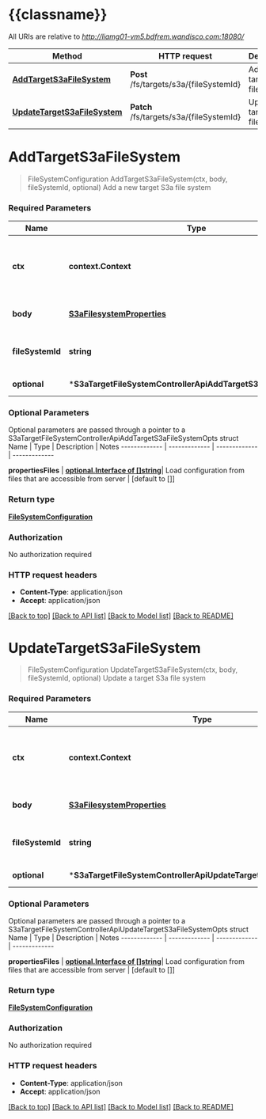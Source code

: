 # {{classname}}

All URIs are relative to *http://liamg01-vm5.bdfrem.wandisco.com:18080/*

Method | HTTP request | Description
------------- | ------------- | -------------
[**AddTargetS3aFileSystem**](S3aTargetFileSystemControllerApi.md#AddTargetS3aFileSystem) | **Post** /fs/targets/s3a/{fileSystemId} | Add a new target S3a file system
[**UpdateTargetS3aFileSystem**](S3aTargetFileSystemControllerApi.md#UpdateTargetS3aFileSystem) | **Patch** /fs/targets/s3a/{fileSystemId} | Update a target S3a file system

# **AddTargetS3aFileSystem**
> FileSystemConfiguration AddTargetS3aFileSystem(ctx, body, fileSystemId, optional)
Add a new target S3a file system

### Required Parameters

Name | Type | Description  | Notes
------------- | ------------- | ------------- | -------------
 **ctx** | **context.Context** | context for authentication, logging, cancellation, deadlines, tracing, etc.
  **body** | [**S3aFilesystemProperties**](S3aFilesystemProperties.md)| S3A file system properties | 
  **fileSystemId** | **string**| Unique Identifier for the target file system | 
 **optional** | ***S3aTargetFileSystemControllerApiAddTargetS3aFileSystemOpts** | optional parameters | nil if no parameters

### Optional Parameters
Optional parameters are passed through a pointer to a S3aTargetFileSystemControllerApiAddTargetS3aFileSystemOpts struct
Name | Type | Description  | Notes
------------- | ------------- | ------------- | -------------


 **propertiesFiles** | [**optional.Interface of []string**](string.md)| Load configuration from files that are accessible from server | [default to []]

### Return type

[**FileSystemConfiguration**](FileSystemConfiguration.md)

### Authorization

No authorization required

### HTTP request headers

 - **Content-Type**: application/json
 - **Accept**: application/json

[[Back to top]](#) [[Back to API list]](../README.md#documentation-for-api-endpoints) [[Back to Model list]](../README.md#documentation-for-models) [[Back to README]](../README.md)

# **UpdateTargetS3aFileSystem**
> FileSystemConfiguration UpdateTargetS3aFileSystem(ctx, body, fileSystemId, optional)
Update a target S3a file system

### Required Parameters

Name | Type | Description  | Notes
------------- | ------------- | ------------- | -------------
 **ctx** | **context.Context** | context for authentication, logging, cancellation, deadlines, tracing, etc.
  **body** | [**S3aFilesystemProperties**](S3aFilesystemProperties.md)| S3A file system properties | 
  **fileSystemId** | **string**| Unique Identifier for the target file system | 
 **optional** | ***S3aTargetFileSystemControllerApiUpdateTargetS3aFileSystemOpts** | optional parameters | nil if no parameters

### Optional Parameters
Optional parameters are passed through a pointer to a S3aTargetFileSystemControllerApiUpdateTargetS3aFileSystemOpts struct
Name | Type | Description  | Notes
------------- | ------------- | ------------- | -------------


 **propertiesFiles** | [**optional.Interface of []string**](string.md)| Load configuration from files that are accessible from server | [default to []]

### Return type

[**FileSystemConfiguration**](FileSystemConfiguration.md)

### Authorization

No authorization required

### HTTP request headers

 - **Content-Type**: application/json
 - **Accept**: application/json

[[Back to top]](#) [[Back to API list]](../README.md#documentation-for-api-endpoints) [[Back to Model list]](../README.md#documentation-for-models) [[Back to README]](../README.md)

